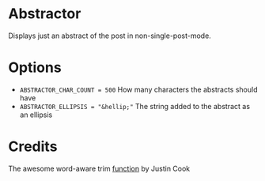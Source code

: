 # Abstractor
Displays just an abstract of the post in non-single-post-mode.

# Options
* `ABSTRACTOR_CHAR_COUNT = 500` How many characters the abstracts should have
* `ABSTRACTOR_ELLIPSIS = "&hellip;"` The string added to the abstract as an ellipsis

# Credits
The awesome word-aware trim [function](http://www.justin-cook.com/wp/2006/06/27/php-trim-a-string-without-cutting-any-words/) by Justin Cook